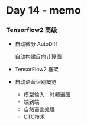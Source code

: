 # Day 14 - memo

### Tensorflow2 高级

* 自动微分 AutoDiff

  自动构建反向计算图

* TensorFlow2 框架
* 自动语音识别概览
  * 模型输入：时频谱图
  * 端到端
  * 自然语言处理
  * CTC技术
